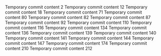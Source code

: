 Temporary commit content 2
Temporary commit content 12
Temporary commit content 18
Temporary commit content 71
Temporary commit content 80
Temporary commit content 82
Temporary commit content 87
Temporary commit content 92
Temporary commit content 110
Temporary commit content 116
Temporary commit content 134
Temporary commit content 136
Temporary commit content 139
Temporary commit content 140
Temporary commit content 141
Temporary commit content 144
Temporary commit content 147
Temporary commit content 174
Temporary commit content 210
Temporary commit content 212
